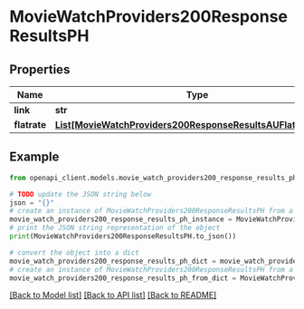 # MovieWatchProviders200ResponseResultsPH


## Properties

Name | Type | Description | Notes
------------ | ------------- | ------------- | -------------
**link** | **str** |  | [optional] 
**flatrate** | [**List[MovieWatchProviders200ResponseResultsAUFlatrateInner]**](MovieWatchProviders200ResponseResultsAUFlatrateInner.md) |  | [optional] 

## Example

```python
from openapi_client.models.movie_watch_providers200_response_results_ph import MovieWatchProviders200ResponseResultsPH

# TODO update the JSON string below
json = "{}"
# create an instance of MovieWatchProviders200ResponseResultsPH from a JSON string
movie_watch_providers200_response_results_ph_instance = MovieWatchProviders200ResponseResultsPH.from_json(json)
# print the JSON string representation of the object
print(MovieWatchProviders200ResponseResultsPH.to_json())

# convert the object into a dict
movie_watch_providers200_response_results_ph_dict = movie_watch_providers200_response_results_ph_instance.to_dict()
# create an instance of MovieWatchProviders200ResponseResultsPH from a dict
movie_watch_providers200_response_results_ph_from_dict = MovieWatchProviders200ResponseResultsPH.from_dict(movie_watch_providers200_response_results_ph_dict)
```
[[Back to Model list]](../README.md#documentation-for-models) [[Back to API list]](../README.md#documentation-for-api-endpoints) [[Back to README]](../README.md)


